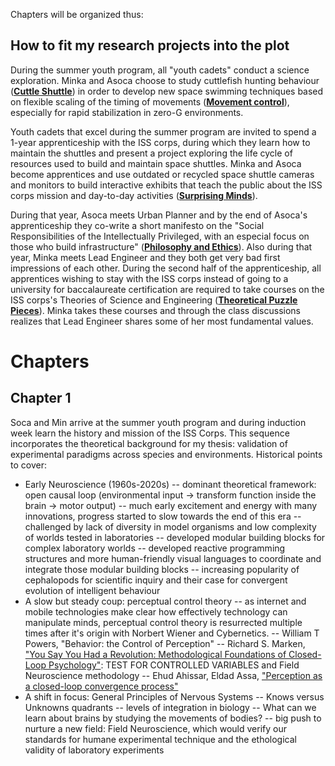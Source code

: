 Chapters will be organized thus: 

## How to fit my research projects into the plot
During the summer youth program, all "youth cadets" conduct a science exploration. Minka and Asoca choose to study cuttlefish hunting behaviour ([**Cuttle Shuttle**](http://www.danbeekim.org/open-lab-notebook/cuttlefish-hunting-behavior/)) in order to develop new space swimming techniques based on flexible scaling of the timing of movements ([**Movement control**](http://www.danbeekim.org/open-lab-notebook/movement-control-across-timescales/)), especially for rapid stabilization in zero-G environments. 

Youth cadets that excel during the summer program are invited to spend a 1-year apprenticeship with the ISS corps, during which they learn how to maintain the shuttles and present a project exploring the life cycle of resources used to build and maintain space shuttles. Minka and Asoca become apprentices and use outdated or recycled space shuttle cameras and monitors to build interactive exhibits that teach the public about the ISS corps mission and day-to-day activities ([**Surprising Minds**](http://www.danbeekim.org/open-lab-notebook/surprising-minds-brighton/)). 

During that year, Asoca meets Urban Planner and by the end of Asoca's apprenticeship they co-write a short manifesto on the "Social Responsibilities of the Intellectually Privileged, with an especial focus on those who build infrastructure" ([**Philosophy and Ethics**](http://www.danbeekim.org/open-lab-notebook/scientific-philosophy-ethics/)). Also during that year, Minka meets Lead Engineer and they both get very bad first impressions of each other. During the second half of the apprenticeship, all apprentices wishing to stay with the ISS corps instead of going to a university for baccalaureate certification are required to take courses on the ISS corps's Theories of Science and Engineering ([**Theoretical Puzzle Pieces**](http://www.danbeekim.org/brainplay/2018-02-02-theoretical-puzzle-pieces/)). Minka takes these courses and through the class discussions realizes that Lead Engineer shares some of her most fundamental values. 

# Chapters

## Chapter 1
Soca and Min arrive at the summer youth program and during induction week learn the history and mission of the ISS Corps. This sequence incorporates the theoretical background for my thesis: validation of experimental paradigms across species and environments. Historical points to cover: 
- Early Neuroscience (1960s-2020s)
-- dominant theoretical framework: open causal loop (environmental input -> transform function inside the brain -> motor output)
-- much early excitement and energy with many innovations, progress started to slow towards the end of this era
-- challenged by lack of diversity in model organisms and low complexity of worlds tested in laboratories
-- developed modular building blocks for complex laboratory worlds
-- developed reactive programming structures and more human-friendly visual languages to coordinate and integrate those modular building blocks
-- increasing popularity of cephalopods for scientific inquiry and their case for convergent evolution of intelligent behaviour
- A slow but steady coup: perceptual control theory 
-- as internet and mobile technologies make clear how effectively technology can manipulate minds, perceptual control theory is resurrected multiple times after it's origin with Norbert Wiener and Cybernetics. 
-- William T Powers, "Behavior: the Control of Perception"
-- Richard S. Marken, ["You Say You Had a Revolution: Methodological Foundations of Closed-Loop Psychology"](https://www.researchgate.net/publication/232499797_You_Say_You_Had_a_Revolution_Methodological_Foundations_of_Closed-Loop_Psychology): TEST FOR CONTROLLED VARIABLES and Field Neuroscience methodology
-- Ehud Ahissar, Eldad Assa, ["Perception as a closed-loop convergence process"](https://elifesciences.org/articles/12830)
- A shift in focus: General Principles of Nervous Systems
-- Knows versus Unknowns quadrants
-- levels of integration in biology
-- What can we learn about brains by studying the movements of bodies?
-- big push to nurture a new field: Field Neuroscience, which would verify our standards for humane experimental technique and the ethological validity of laboratory experiments


